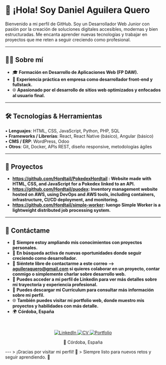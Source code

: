 # 👋 ¡Hola! Soy Daniel Aguilera Quero

Bienvenido a mi perfil de GitHub. Soy un Desarrollador Web Junior con pasión por la creación de soluciones digitales accesibles, modernas y bien estructuradas. Me encanta aprender nuevas tecnologías y trabajar en proyectos que me reten a seguir creciendo como profesional.

---

## 👨‍💻 Sobre mí

- 🎓 **Formación en Desarrollo de Aplicaciones Web (FP DAW).**
- 💼 **Experiencia práctica en empresa como desarrollador front-end y fullstack.**
- 🌐 **Apasionado por el desarrollo de sitios web optimizados y enfocados al usuario final.**

---

## 🛠️ Tecnologías & Herramientas

• **Lenguajes**: HTML, CSS, JavaScript, Python, PHP, SQL  
• **Frameworks / Librerías**: React, React Native (básico), Angular (básico)  
• **CMS / ERP**: WordPress, Odoo  
• **Otros**: Git, Docker, APIs REST, diseño responsive, metodologías ágiles

---

## 💼 Proyectos

- **https://github.com/Hordtail/PokedexHordtail : Website made with HTML, CSS, and JavaScript for a Pokedex linked to an API.**
- **https://github.com/Hordtail/puodex: Inventory management website hosted on AWS, using DevOps and AWS tools, including containers, infrastructure, CI/CD deployment, and monitoring.**
- **https://github.com/Hordtail/simple-worker: luengo Simple Worker is a lightweight distributed job processing system.**
---

## 🚀 Contáctame

- 🌱 **Siempre estoy ampliando mis conocimientos con proyectos personales.**
- 💼 **En búsqueda activa de nuevas oportunidades donde seguir creciendo como desarrollador.**
- 📧 **Siéntete libre de contactarme a este correo --> aguileraquero@gmail.com si quieres colaborar en un proyecto, contar conmigo o simplemente charlar sobre desarrollo web.**
- 🔗 **Puedes acceder a mi perfil de Linkedin para ver más detalles sobre mi trayectoria y experiencia profesional.**
- 📄 **Puedes descargar mi Currículum para consultar más información sobre mi perfil.**
- 🌐 **También puedes visitar mi portfolio web, donde muestro mis proyectos y habilidades con más detalle.**
- 🌍 **Córdoba, España**
<br>
<p align="center"> <a href="https://www.linkedin.com/in/danielaguileraquero/" target="_blank"> <img src="https://img.shields.io/badge/Perfil-LinkedIn-informational?style=for-the-badge&logo=linkedin&logoColor=white" alt="LinkedIn"> </a> <a href="https://drive.google.com/tu_enlace_cv" target="_blank"> <img src="https://img.shields.io/badge/CV-Currículum-informational?style=for-the-badge&logo=google-drive&logoColor=white" alt="CV"> </a> <a href="https://tudominio.com" target="_blank"> <img src="https://img.shields.io/badge/Portfolio-Web-informational?style=for-the-badge&logo=google-chrome&logoColor=white" alt="Portfolio"> </a> </p> <p align="center">📍 Córdoba, España</p>
---
> ¡Gracias por visitar mi perfil! 🙌
> Siempre listo para nuevos retos y seguir aprendiendo. 🚀
